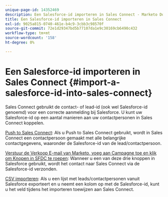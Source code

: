 ```yaml
---
unique-page-id: 14352469
description: Een Salesforce-id importeren in Sales Connect - Marketo Docs - Productdocumentatie
title: Een Salesforce-id importeren in Sales Connect
exl-id: 9025a815-0740-461e-b4c9-3cbb3c98570f
source-git-commit: 72e1d29347bd5b77107da1e9c30169cb6490c432
workflow-type: tm+mt
source-wordcount: '158'
ht-degree: 0%

---
```


# Een Salesforce-id importeren in Sales Connect {#import-a-salesforce-id-into-sales-connect}

Sales Connect gebruikt de contact- of lead-id (ook wel Salesforce-id genoemd) voor een correcte aanmelding bij Salesforce. U kunt uw Salesforce-id op een aantal manieren aan uw contactpersonen in Sales Connect koppelen.

[Push to Sales Connect](/help/marketo/product-docs/marketo-sales-connect/crm/salesforce-customization/push-to-sales-connect.md): Als u Push to Sales Connect gebruikt, wordt in Sales Connect een contactpersoon gemaakt met alle belangrijke contactgegevens, waaronder de Salesforce-id van de lead/contactpersoon.

[Verstuur de Verkoop E-mail van Marketo, voeg aan Campagne toe en klik om Knopen in SFDC te roepen](/help/marketo/product-docs/marketo-sales-connect/crm/salesforce-customization/how-to-install-sales-connect-buttons-in-salesforce.md): Wanneer u een van deze drie knoppen in Salesforce gebruikt, wordt het contact naar Sales Connect via de Salesforce-id verzonden.

[CSV importeren](/help/marketo/product-docs/marketo-sales-connect/people/managing-contacts/import-contacts-via-csv.md): Als u een lijst met leads/contactpersonen vanuit Salesforce exporteert en u neemt een kolom op met de Salesforce-id, kunt u het veld tijdens het importeren toewijzen aan Sales Connect.

